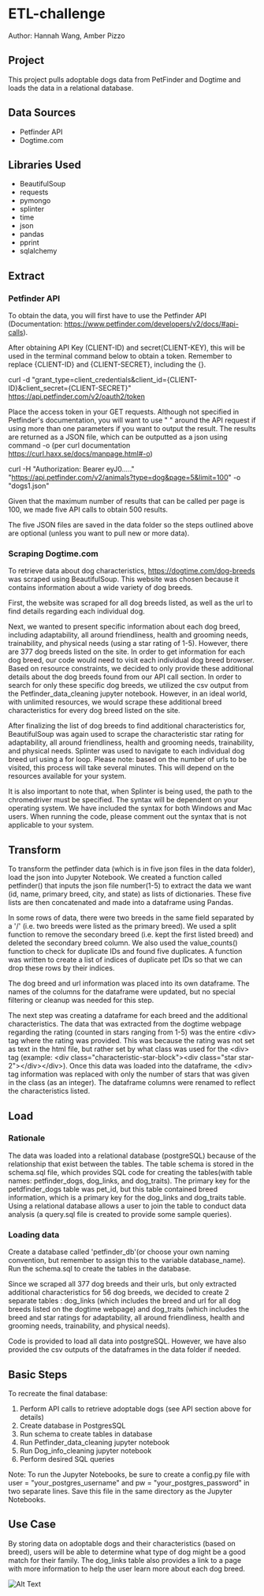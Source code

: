 # ETL-challenge
Author: Hannah Wang, Amber Pizzo

## Project
This project pulls adoptable dogs data from PetFinder and Dogtime and loads the data in a relational database.

## Data Sources
- Petfinder API
- Dogtime.com

## Libraries Used
- BeautifulSoup
- requests
- pymongo
- splinter
- time
- json
- pandas
- pprint
- sqlalchemy

## Extract
### Petfinder API
To obtain the data, you will first have to use the Petfinder API (Documentation: https://www.petfinder.com/developers/v2/docs/#api-calls).

After obtaining API Key (CLIENT-ID) and secret(CLIENT-KEY), this will be used in the terminal command below to obtain a token. Remember to replace {CLIENT-ID} and {CLIENT-SECRET}, including the {}.

curl -d "grant_type=client_credentials&client_id={CLIENT-ID}&client_secret={CLIENT-SECRET}" https://api.petfinder.com/v2/oauth2/token

Place the access token in your GET requests. Although not specified in Petfinder's documentation, you will want to use " " around the API request if using more than one parameters if you want to output the result. The results are returned as a JSON file, which can be outputted as a json using command -o (per curl documentation https://curl.haxx.se/docs/manpage.html#-o)

curl -H "Authorization: Bearer eyJ0....." "https://api.petfinder.com/v2/animals?type=dog&page=5&limit=100" -o "dogs1.json"

Given that the maximum number of results that can be called per page is 100, we made five API calls to obtain 500 results. 

The five JSON files are saved in the data folder so the steps outlined above are optional (unless you want to pull new or more data). 

### Scraping Dogtime.com
To retrieve data about dog characteristics, https://dogtime.com/dog-breeds was scraped using BeautifulSoup. This website was chosen because it contains information about a wide variety of dog breeds.

First, the website was scraped for all dog breeds listed, as well as the url to find details regarding each individual dog.

Next, we wanted to present specific information about each dog breed, including adaptability, all around friendliness, health and grooming needs, trainability, and physical needs (using a star rating of 1-5). However, there are 377 dog breeds listed on the site. In order to get information for each dog breed, our code would need to visit each individual dog breed browser. Based on resource constraints, we decided to only provide these additional details about the dog breeds found from our API call section. In order to search for only these specific dog breeds, we utilized the csv output from the Petfinder_data_cleaning jupyter notebook. However, in an ideal world, with unlimited resources, we would scrape these additional breed characteristics for every dog breed listed on the site. 

After finalizing the list of dog breeds to find additional characteristics for, BeautifulSoup was again used to scrape the characteristic star rating for adaptability, all around friendliness, health and grooming needs, trainability, and physical needs. Splinter was used to navigate to each individual dog breed url using a for loop. Please note: based on the number of urls to be visited, this process will take several minutes. This will depend on the resources available for your system.

It is also important to note that, when Splinter is being used, the path to the chromedriver must be specified. The syntax will be dependent on your operating system. We have included the syntax for both Windows and Mac users. When running the code, please comment out the syntax that is not applicable to your system.

## Transform
To transform the petfinder data (which is in five json files in the data folder), load the json into Jupyter Notebook. We created a function called petfinder() that inputs the json file number(1-5) to extract the data we want (id, name, primary breed, city, and state) as lists of dictionaries. These five lists are then concatenated and made into a dataframe using Pandas. 

In some rows of data, there were two breeds in the same field separated by a '/' (i.e. two breeds were listed as the primary breed). We used a split function to remove the secondary breed (i.e. kept the first listed breed) and deleted the secondary breed column. We also used the value_counts() function to check for duplicate IDs and found five duplicates. A function was written to create a list of indices of duplicate pet IDs so that we can drop these rows by their indices.

The dog breed and url information was placed into its own dataframe. The names of the columns for the dataframe were updated, but no special filtering or cleanup was needed for this step.

The next step was creating a dataframe for each breed and the additional characteristics. The data that was extracted from the dogtime webpage regarding the rating (counted in stars ranging from 1-5) was the entire \<div> tag where the rating was provided. This was because the rating was not set as text in the html file, but rather set by what class was used for the \<div> tag (example: \<div class="characteristic-star-block">\<div class="star star-2">\</div>\</div>). Once this data was loaded into the dataframe, the \<div> tag information was replaced with only the number of stars that was given in the class (as an integer). The dataframe columns were renamed to reflect the characteristics listed.

## Load
### Rationale
The data was loaded into a relational database (postgreSQL) because of the relationship that exist between the tables. The table schema is stored in the schema.sql file, which provides SQL code for creating the tables(with table names: petfinder_dogs, dog_links, and dog_traits). The primary key for the petdfinder_dogs table was pet_id, but this table contained breed information, which is a primary key for the dog_links and dog_traits table. Using a relational database allows a user to join the table to conduct data analysis (a query.sql file is created to provide some sample queries).

### Loading data
Create a database called 'petfinder_db'(or choose your own naming convention, but remember to assign this to the variable database_name). Run the schema.sql to create the tables in the database.

Since we scraped all 377 dog breeds and their urls, but only extracted additional characteristics for 56 dog breeds, we decided to create 2 separate tables : dog_links (which includes the breed and url for all dog breeds listed on the dogtime webpage) and dog_traits (which includes the breed and star ratings for adaptability, all around friendliness, health and grooming needs, trainability, and physical needs).

Code is provided to load all data into postgreSQL. However, we have also provided the csv outputs of the dataframes in the data folder if needed.

## Basic Steps
To recreate the final database:
1. Perform API calls to retrieve adoptable dogs (see API section above for details)
2. Create database in PostgresSQL
3. Run schema to create tables in database
4. Run Petfinder_data_cleaning jupyter notebook
5. Run Dog_info_cleaning jupyter notebook
6. Perform desired SQL queries

Note: To run the Jupyter Notebooks, be sure to create a config.py file with user = "your_postgres_username" and pw = "your_postgres_password" in two separate lines. Save this file in the same directory as the Jupyter Notebooks. 

## Use Case
By storing data on adoptable dogs and their characteristics (based on breed), users will be able to determine what type of dog might be a good match for their family. The dog_links table also provides a link to a page with more information to help the user learn more about each dog breed. 

![Alt Text](https://dl5zpyw5k3jeb.cloudfront.net/photos/pets/48752074/2/?bust=1597187863\u0026width=100)